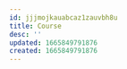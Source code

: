 ```yaml
---
id: jjjmojkauabcaz1zauvbh8u
title: Course
desc: ''
updated: 1665849791876
created: 1665849791876
---
```

